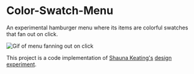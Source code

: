 # Color-Swatch-Menu
An experimental hamburger menu where its items are colorful swatches that fan out on click.

![Gif of menu fanning out on click](https://cdn.dribbble.com/users/1141304/screenshots/3395143/swatch--menu.gif "Color Swatch Menu Gif")

This project is a code implementation of [Shauna Keating's](http://www.keating.design "Shauna Keatin's Portfolio Site") [design experiment](https://dribbble.com/shots/3395143-Color-Swatch-Menu).
